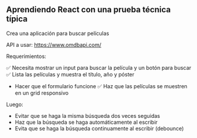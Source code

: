 ## Aprendiendo React con una prueba técnica típica

Crea una aplicación para buscar películas

API a usar:
https://www.omdbapi.com/

Requerimientos:

✅ Necesita mostrar un input para buscar la película y un botón para buscar
✅ Lista las películas y muestra el título, año y póster
- Hacer que el formulario funcione
✅ Haz que las películas se muestren en un grid responsivo

Luego:

- Evitar que se haga la misma búsqueda dos veces seguidas
- Haz que la búsqueda se haga automáticamente al escribir
- Evita que se haga la búsqueda continuamente al escribir (debounce)
